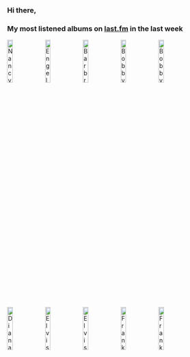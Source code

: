### Hi there, 

### My most listened albums on [last.fm](https://www.last.fm/user/jfdesignnet) in the last week

[<img src='https://lastfm.freetls.fastly.net/i/u/300x300/ac19172600395aa4452b6fe12e66cece.jpg' width='16%' height='16%' alt='Nancy LaMott - Ask Me Again'>](https://www.last.fm/music/nancy%2blamott/ask%2bme%2bagain)&nbsp;
[<img src='https://lastfm.freetls.fastly.net/i/u/300x300/416a741d03489bef9fbde780bb2ad11e.jpg' width='16%' height='16%' alt='Engelbert Humperdinck - A Man Without Love'>](https://www.last.fm/music/engelbert%2bhumperdinck/a%2bman%2bwithout%2blove)&nbsp;
[<img src='https://lastfm.freetls.fastly.net/i/u/300x300/dcaa947701578073e9a190b32bb9319c.jpg' width='16%' height='16%' alt='Barbra Streisand & Louis Armstrong - Hello, Dolly!'>](https://www.last.fm/music/barbra%2bstreisand%2b%2526%2blouis%2barmstrong/hello%252c%2bdolly%2521)&nbsp;
[<img src='https://lastfm.freetls.fastly.net/i/u/300x300/2f1dc7c242f846f7895e15fe27659ecb.jpg' width='16%' height='16%' alt='Bobby Darin - From Hello Dolly To Goodbye Charlie'>](https://www.last.fm/music/bobby%2bdarin/from%2bhello%2bdolly%2bto%2bgoodbye%2bcharlie)&nbsp;
[<img src='https://lastfm.freetls.fastly.net/i/u/300x300/1a6c8fa8e71c454ab64edf32cba473e8.jpg' width='16%' height='16%' alt='Bobby Darin - The Ultimate Bobby Darin'>](https://www.last.fm/music/bobby%2bdarin/the%2bultimate%2bbobby%2bdarin)&nbsp;
<br>
[<img src='https://lastfm.freetls.fastly.net/i/u/300x300/200057c65e4d971b9e7106b471b6369e.jpg' width='16%' height='16%' alt='Diana Krall - Stepping Out'>](https://www.last.fm/music/diana%2bkrall/stepping%2bout)&nbsp;
[<img src='https://lastfm.freetls.fastly.net/i/u/300x300/112f16b626c835edd8d8d586dc99b8ec.jpg' width='16%' height='16%' alt='Elvis Presley - From Elvis in Memphis'>](https://www.last.fm/music/elvis%2bpresley/from%2belvis%2bin%2bmemphis)&nbsp;
[<img src='https://lastfm.freetls.fastly.net/i/u/300x300/8011188ae8d551145b525fc479b6e2ba.png' width='16%' height='16%' alt='Elvis Presley - From Nashville To Memphis - The Essential 60s Masters I'>](https://www.last.fm/music/elvis%2bpresley/from%2bnashville%2bto%2bmemphis%2b-%2bthe%2bessential%2b60s%2bmasters%2bi)&nbsp;
[<img src='https://lastfm.freetls.fastly.net/i/u/300x300/e724a5671b29ab311348cddfd51b64d8.jpg' width='16%' height='16%' alt='Frank Sinatra - Nothing But The Best (2008 Remastered)'>](https://www.last.fm/music/frank%2bsinatra/nothing%2bbut%2bthe%2bbest%2b%25282008%2bremastered%2529)&nbsp;
[<img src='https://lastfm.freetls.fastly.net/i/u/300x300/7033fbf876fbe19d487ea57418d8ae31.png' width='16%' height='16%' alt='Frank Sinatra - Thats Life'>](https://www.last.fm/music/frank%2bsinatra/that%2527s%2blife)&nbsp;
<br>
